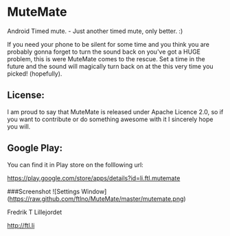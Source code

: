 MuteMate
========

Android Timed mute. - Just another timed mute, only better. :)

If you need your phone to be silent for some time and you think you are probably gonna 
forget to turn the sound back on you've got a HUGE problem, this is were MuteMate comes to the rescue. 
Set a time in the future and the sound will magically turn back on at the this very time you picked! (hopefully).

License:
--------

I am proud to say that MuteMate is released under Apache Licence 2.0, so if you want to contribute or
do something awesome with it I sincerely hope you will. 

Google Play:
------------

You can find it in Play store on the folllowing url:

https://play.google.com/store/apps/details?id=li.ftl.mutemate

###Screenshot
![Settings Window]
(https://raw.github.com/ftlno/MuteMate/master/mutemate.png)

Fredrik T Lillejordet

http://ftl.li
